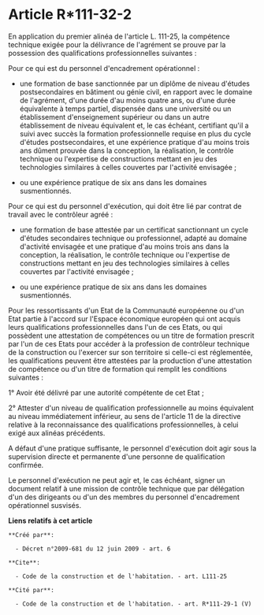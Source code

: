 # Article R*111-32-2

En application du premier alinéa de l'article L. 111-25, la compétence technique exigée pour la délivrance de l'agrément se
prouve par la possession des qualifications professionnelles suivantes : 

Pour ce qui est du personnel d'encadrement opérationnel :

- une formation de base sanctionnée par un diplôme de niveau d'études postsecondaires en bâtiment ou génie civil, en rapport
avec le domaine de l'agrément, d'une durée d'au moins quatre ans, ou d'une durée équivalente à temps partiel, dispensée dans
une université ou un établissement d'enseignement supérieur ou dans un autre établissement de niveau équivalent et, le cas
échéant, certifiant qu'il a suivi avec succès la formation professionnelle requise en plus du cycle d'études postsecondaires,
et une expérience pratique d'au moins trois ans dûment prouvée dans la conception, la réalisation, le contrôle technique ou
l'expertise de constructions mettant en jeu des technologies similaires à celles couvertes par l'activité envisagée ;

- ou une expérience pratique de six ans dans les domaines susmentionnés. 

Pour ce qui est du personnel d'exécution, qui doit être lié par contrat de travail avec le contrôleur agréé :

- une formation de base attestée par un certificat sanctionnant un cycle d'études secondaires technique ou professionnel,
adapté au domaine d'activité envisagée et une pratique d'au moins trois ans dans la conception, la réalisation, le contrôle
technique ou l'expertise de constructions mettant en jeu des technologies similaires à celles couvertes par l'activité
envisagée ;

- ou une expérience pratique de six ans dans les domaines susmentionnés. 

Pour les ressortissants d'un Etat de la Communauté européenne ou d'un Etat partie à l'accord sur l'Espace économique européen
qui ont acquis leurs qualifications professionnelles dans l'un de ces Etats, ou qui possèdent une attestation de compétences
ou un titre de formation prescrit par l'un de ces Etats pour accéder à la profession de contrôleur technique de la
construction ou l'exercer sur son territoire si celle-ci est réglementée, les qualifications peuvent être attestées par la
production d'une attestation de compétence ou d'un titre de formation qui remplit les conditions suivantes : 

1° Avoir été délivré par une autorité compétente de cet Etat ; 

2° Attester d'un niveau de qualification professionnelle au moins équivalent au niveau immédiatement inférieur, au sens de
l'article 11 de la directive relative à la reconnaissance des qualifications professionnelles, à celui exigé aux alinéas
précédents.

A défaut d'une pratique suffisante, le personnel d'exécution doit agir sous la supervision directe et permanente d'une
personne de qualification confirmée. 

Le personnel d'exécution ne peut agir et, le cas échéant, signer un document relatif à une mission de contrôle technique que
par délégation d'un des dirigeants ou d'un des membres du personnel d'encadrement opérationnel susvisés.

**Liens relatifs à cet article**

	**Créé par**:

	  - Décret n°2009-681 du 12 juin 2009 - art. 6

	**Cite**:

	  - Code de la construction et de l'habitation. - art. L111-25

	**Cité par**:

	  - Code de la construction et de l'habitation. - art. R*111-29-1 (V)
